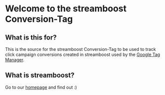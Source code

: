 # Welcome to the streamboost Conversion-Tag

## What is this for?
This is the source for the streamboost Conversion-Tag to be used to track click campaign conversions created in streamboost used by the [Google Tag Manager](https://tagmanager.google.com).

## What is streamboost?
Go to our [homepage](https://streamboost.de) and find out :)
